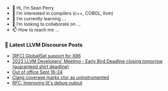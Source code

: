 - 👋 Hi, I’m Sean Perry
- 👀 I’m interested in compilers (c++, COBOL, llvm)
- 🌱 I’m currently learning ...
- 💞️ I’m looking to collaborate on ...
- 📫 How to reach me ...

<!---
s66perry/s66perry is a ✨ special ✨ repository because its `README.md` (this file) appears on your GitHub profile.
You can click the Preview link to take a look at your changes.
--->
### 📕 Latest LLVM Discourse Posts

<!-- DISCOURSE-LLVM:START -->
- [[RFC] GlobalISel support for X86](https://discourse.llvm.org/t/rfc-globalisel-support-for-x86/73424#post_5)
- [2023 LLVM Developers&#39; Meeting - Early Bird Deadline closing tomorrow &lpar;guaranteed shirt deadline&rpar;](https://discourse.llvm.org/t/2023-llvm-developers-meeting-early-bird-deadline-closing-tomorrow-guaranteed-shirt-deadline/73451#post_1)
- [Out of office Sept 16-24](https://discourse.llvm.org/t/out-of-office-sept-16-24/73450#post_1)
- [Clang coverage marks ctor as uninstrumented](https://discourse.llvm.org/t/clang-coverage-marks-ctor-as-uninstrumented/73286#post_4)
- [RFC: Improving lit&#39;s debug output](https://discourse.llvm.org/t/rfc-improving-lits-debug-output/72839?page=3#post_57)
<!-- DISCOURSE-LLVM:END -->
